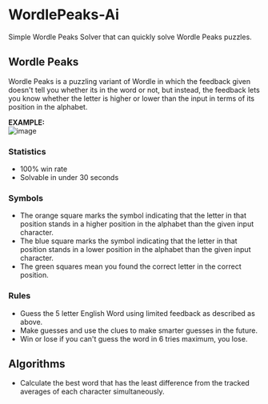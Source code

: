 # WordlePeaks-Ai
Simple Wordle Peaks Solver that can quickly solve Wordle Peaks puzzles.

## Wordle Peaks
Wordle Peaks is a puzzling variant of Wordle in which the feedback given doesn't tell you whether its in the word or not, but instead, the feedback lets you know whether the letter is higher or lower than the input in terms of its position in the alphabet.

**EXAMPLE:** <br>
![image](https://user-images.githubusercontent.com/47650058/197369514-510993f9-0213-48ba-82e5-4598c6bcfc3c.png)

### Statistics
- 100% win rate
- Solvable in under 30 seconds

### Symbols
- The orange square marks the symbol indicating that the letter in that position stands in a higher position in the alphabet than the given input character.
- The blue square marks the symbol indicating that the letter in that position stands in a lower position in the alphabet than the given input character.
- The green squares mean you found the correct letter in the correct position.

### Rules
- Guess the 5 letter English Word using limited feedback as described as above.
- Make guesses and use the clues to make smarter guesses in the future.
- Win or lose if you can't guess the word in 6 tries maximum, you lose.

## Algorithms
- Calculate the best word that has the least difference from the tracked averages of each character simultaneously.
